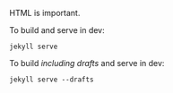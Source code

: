 HTML is important.

To build and serve in dev:

```
jekyll serve
```

To build *including drafts* and serve in dev:

```
jekyll serve --drafts
```
